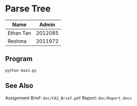 # Parse Tree

|   Name        |   Admin   |
|---------------|-----------|
|   Ethan Tan   |   2012085 |
|   Reshma      |   2011972 |

## Program

```console
python main.py
```

## See Also

Assignment Brief: `doc/CA2_Brief.pdf`
Report: `doc/Report.docx`